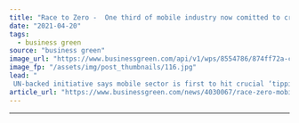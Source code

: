 ```yaml
---
title: "Race to Zero -  One third of mobile industry now comitted to credible 2050 net zero goals"
date: "2021-04-20"
tags: 
  - business green
source: "business green"
image_url: "https://www.businessgreen.com/api/v1/wps/8554786/874ff72a-c583-449e-9592-6e34fa9219c0/12/mobile-phone-cell-tower-2021-1-185x114.jpg"
image_fp: "/assets/img/post_thumbnails/116.jpg"
lead: "
 UN-backed initiative says mobile sector is first to hit crucial ‘tipping point’ that is expected to catalyse industry-wide systems change    ..."
article_url: "https://www.businessgreen.com/news/4030067/race-zero-mobile-industry-comitted-credible-2050-net-zero-goals"
---
```


---
